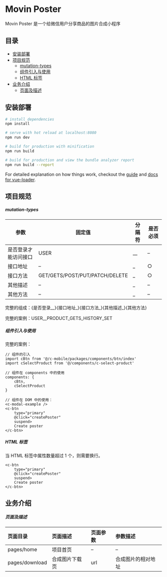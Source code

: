 # Movin Poster
Movin Poster 是一个给微信用户分享商品的图片合成小程序


## 目录
- [安装部署](#安装部署)
- [项目规范](#项目规范)
  * [mutation-types](#mutation-types)
  * [组件引入与使用](#组件引入与使用)
  * [HTML 标签](#HTML-标签)
- [业务介绍](#业务介绍)
  * [页面及描述](#页面及描述)

## 安装部署

``` bash
# install dependencies
npm install

# serve with hot reload at localhost:8080
npm run dev

# build for production with minification
npm run build

# build for production and view the bundle analyzer report
npm run build --report
```

For detailed explanation on how things work, checkout the [guide](http://vuejs-templates.github.io/webpack/) and [docs for vue-loader](http://vuejs.github.io/vue-loader).


## 项目规范

##### mutation-types

参数 | 固定值 | 分隔符 | 是否必须
--------- | -------- | -------- | --------
是否登录才能访问接口 | USER | \_\_ | –
接口地址 | – | \_ | ○
接口方法 | GET/GETS/POST/PUT/PATCH/DELETE | \_ | ○
其他描述 | – | \_ | –
其他方法 | – | \_ | –

完整的组成：{是否登录\_\_}{接口地址\_}{接口方法\_}{其他描述\_}{其他方法}

完整的案例：USER\_\_PRODUCT\_GETS\_HISTORY\_SET

#####  组件引入与使用

完整的案例：

    // 组件的引入
    import cBtn from '@/c-mobile/packages/components/btn/index'
    import cSelectProduct from '@/components/c-select-product'

    // 组件在 components 中的使用
    components: {
        cBtn,
        cSelectProduct
    }

    // 组件在 DOM 中的使用：
    <c-modal-example />
    <c-btn
        type="primary"
        @click="createPoster"
        suspend>
        Create poster
    </c-btn>

#####  HTML 标签

当 HTML 标签中属性数量超过 1 个，则需要换行。

    <c-btn
        type="primary"
        @click="createPoster"
        suspend>
        Create poster
    </c-btn>

## 业务介绍

##### 页面及描述

页面目录     | 页面描述   | 页面参数   | 参数描述
:--------- | :-------- | :-------- | :--------
pages/home     | 项目首页      |  –    | –
pages/download | 合成图片下载页 | url   | 合成图片的相对地址


